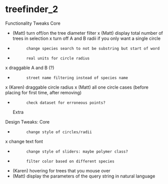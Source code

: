 # treefinder_2


Functionality Tweaks
  Core
- (Matt)	turn off/on the tree diameter filter
x (Matt)	display total number of trees in selection 
x 			turn off A and B radii if you only want a single circle
- 			change species search to not be substring but start of word
- 			real units for circle radius
x 			draggable A and B (?)

- 			street name filtering instead of species name
x (Karen)	draggable circle radius 
x (Matt)	all one circle cases (before placing for first time, after removing)
- 			check dataset for erroneous points?
  Extra

Design Tweaks:
  Core 
- 			change style of circles/radii
x 			change text font
- 			change style of sliders: maybe polymer class?
- 			filter color based on different species
- (Karen)	hovering for trees that you mouse over
- (Matt)	display the parameters of the query string in natural language

